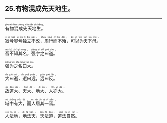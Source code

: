 ## 25.有物混成先天地生。
---


<ruby><rb> 有物混成先天地生。 </rb> <rt>yǒu  wù  hùn  chéng  xiān  tiān  dì  shēng 。</rt></ruby>

<ruby><rb> 寂兮寥兮独立不改，周行而不殆，可以为天下母。 </rb> <rt>jì  xī  liáo  xī  dú  lì  bù  gǎi ， zhōu  xíng  ér  bù  dài ， kě  yǐ  wéi  tiān  xià  mǔ 。</rt></ruby>

<ruby><rb> 吾不知其名，强字之曰道。 </rb> <rt>wú  bù  zhī  qí  míng ， qiáng  zì  zhī  yuē  dào 。</rt></ruby>

<ruby><rb> 强为之名曰大。 </rb> <rt>qiáng  wèi  zhī  míng  yuē  dà 。</rt></ruby>

<ruby><rb> 大曰逝，逝曰远，远曰反。 </rb> <rt>dà  yuē  shì ， shì  yuē  yuǎn ， yuǎn  yuē  fǎn 。</rt></ruby>

<ruby><rb> 故道大、天大、地大、人亦大。 </rb> <rt>gù  dào  dà 、 tiān  dà 、 dì  dà 、 rén  yì  dà 。</rt></ruby>

<ruby><rb> 域中有大，而人居其一焉。 </rb> <rt>yù  zhōng  yǒu  dà ， ér  rén  jū  qí  yī  yān 。</rt></ruby>

<ruby><rb> 人法地，地法天，天法道，道法自然。 </rb> <rt>rén  fǎ  dì ， dì  fǎ  tiān ， tiān  fǎ  dào ， dào  fǎ  zì  rán 。</rt></ruby>

